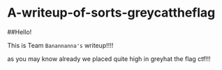# A-writeup-of-sorts-greycattheflag

##Hello!

This is Team `Banannanna's` writeup!!!!

as you may know already we placed quite high in greyhat the flag ctf!!!
